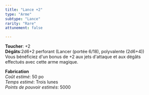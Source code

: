 ```yaml
---
title: "Lance +2"
type: "Arme"
subtype: "Lance"
rarity: "Rare"
attunement: false

---
```

**Toucher**: +2  
**Dégâts**:2d6+2 perforant (Lancer (portée 6/18), polyvalente (2d6+4))  
Vous bénéficiez d'un bonus de +2 aux jets d'attaque et aux dégâts effectués avec cette arme magique.  

**Fabrication**  
*Coût estimé*: 50 po  
*Temps estimé*: Trois lunes  
*Points de pouvoir estimés*: 5000  
